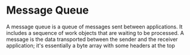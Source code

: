 # Message Queue

A message queue is a queue of messages sent between applications. It includes a sequence of work objects that are waiting to be processed. A message is the data transported between the sender and the receiver application; it's essentially a byte array with some headers at the top
